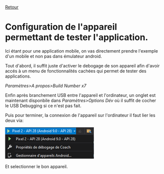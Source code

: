 [Retour](cr-coach.md)

# Configuration de l'appareil permettant de tester l'application.

Ici étant pour une application mobile, on vas directement prendre l'exemple d'un mobile et non pas dans émulateur android.

Tout d'abord, il suffit juste d'activer le debogage de son appareil afin d'avoir accés à un menu de fonctionnalités cachées qui permet de tester des applications.

*Paramètres>A propos>Build Number x7*

Enfin après branchement USB entre l'appareil et l'ordinateur, un onglet est maintenant disponbile dans *Paramètres>Options Dév* où il suffit de cocher le USB Debugging si ce n'est pas fait.

Puis pour terminer, la connexion de l'appareil sur l'ordinateur il faut lier les deux via:

![Appareil de debogage](img/connexion.png)

Et selectionner le bon appareil.
